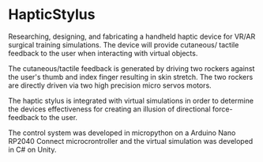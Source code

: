 # HapticStylus
Researching, designing, and fabricating a handheld haptic device for VR/AR surgical training simulations. The device will provide cutaneous/ tactile feedback to the user when interacting with virtual objects. 

The cutaneous/tactile feedback is generated by driving two rockers against the user's thumb and index finger resulting in skin stretch. The two rockers are directly driven via two high precision micro servos motors. 

The haptic stylus is integrated with virtual simulations in order to determine the devices effectiveness for creating an illusion of directional force-feedback to the user.

The control system was developed in micropython on a Arduino Nano RP2040 Connect microcrontroller and the virtual simulation was developed in C# on Unity.

